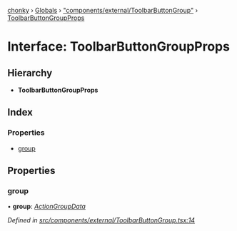 [chonky](../README.md) › [Globals](../globals.md) › ["components/external/ToolbarButtonGroup"](../modules/_components_external_toolbarbuttongroup_.md) › [ToolbarButtonGroupProps](_components_external_toolbarbuttongroup_.toolbarbuttongroupprops.md)

# Interface: ToolbarButtonGroupProps

## Hierarchy

* **ToolbarButtonGroupProps**

## Index

### Properties

* [group](_components_external_toolbarbuttongroup_.toolbarbuttongroupprops.md#group)

## Properties

###  group

• **group**: *[ActionGroupData](_types_file_actions_types_.actiongroupdata.md)*

*Defined in [src/components/external/ToolbarButtonGroup.tsx:14](https://github.com/TimboKZ/Chonky/blob/603fef8/src/components/external/ToolbarButtonGroup.tsx#L14)*
